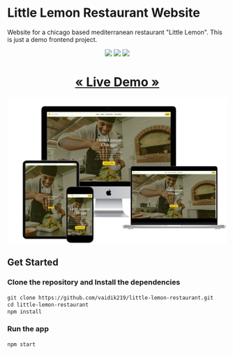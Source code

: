 # Little Lemon Restaurant Website

Website for a chicago based mediterranean restaurant "Little Lemon". This is just a demo frontend project.
<br>

<p align="center">
<img height="40" src="https://img.shields.io/badge/JavaScript-323330?style=for-the-badge&logo=javascript&logoColor=F7DF1E"/>
<img height="40" src="https://img.shields.io/badge/react-%2320232a.svg?style=for-the-badge&logo=react&logoColor=%2361DAFB"/>
<a href="https://little-lemon-restaurant-beta.vercel.app/">
  <img height="40" src="https://img.shields.io/badge/vercel-%23000000.svg?style=for-the-badge&logo=vercel&logoColor=white"/>
</a>
  <h1 align="center">
    <a href="https://little-lemon-restaurant-beta.vercel.app/" target="_blank">« Live Demo »</a>
  </h1>
</p>
<p align="center"><img src="mockup.png" align="center"/></p>

## Get Started
### Clone the repository and Install the dependencies
```
git clone https://github.com/vaidik219/little-lemon-restaurant.git
cd little-lemon-restaurant
npm install
```
### Run the app
```
npm start
```